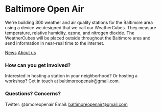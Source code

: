 # Baltimore Open Air

We're building 300 weather and air quality stations for the Baltimore area 
using a device we designed that we call our WeatherCubes.
They measure temperature, relative humidity, ozone, and nitrogen dioxide.
The WeatherCubes will be placed outside throughout the Baltimore area 
and send information in near-real time to the internet.


[News](news.md)
[About us](about.md)

### How can you get involved? 
Interested in hosting a station in your neighborhood? Or hosting a workshop? 
Get in touch at baltimoreopenair@gmail.com. 

### Questions? Concerns? 
Twitter: @bmoreopenair
Email: baltimoreopenair@gmail.com
